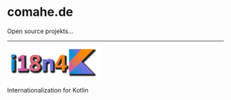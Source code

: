 # comahe.de

Open source projekts...
 
---

[![Version][i18n4k-logo]](./i18n4k)

Internationalization for Kotlin




[i18n4k-logo]:./img/i18n4k-logo-thumbnail.png
